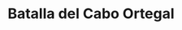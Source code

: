 ﻿---
title: "Batalla del Cabo Ortegal"
permalink: periodes_736.html
layout: periode
dataInici: 1805-11-04
sidebar: periodes
pares:
  - id: 733
    title: "Guerra Anglo-Española"
    dataInici: "(1804-12-14)"
    dataFi: "(1809-01-14)"

fills:
jocsPrincipals:
jocsEscenaris:
jocsEpoca:
  - title: "Flying Colors"
    bggId: 8730
    escenari: "Cape Ortugal"
    dataInici: 
    dataFi: 

jocsEpocaEscenaris:
---

